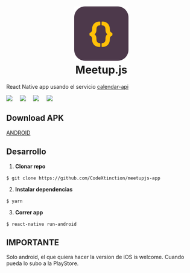 <h1 align="center">
  <img src="./logo.png"/><br>
  Meetup.js
</h1>

React Native app usando el servicio [calendar-api](http://calendar-api.now.sh/)


<img src="https://k61.kn3.net/8A0B259A8.png" width="240">&nbsp;&nbsp;&nbsp;&nbsp;
<img src="https://k60.kn3.net/F1E7663D8.png" width="240">&nbsp;&nbsp;&nbsp;&nbsp;
<img src="https://k61.kn3.net/25CAC2076.png" width="240">&nbsp;&nbsp;&nbsp;&nbsp;
<img src="https://k60.kn3.net/0F5D5B12A.png" width="240">

## Download APK

[ANDROID](https://drive.google.com/file/d/0B6M2U3Sh1XvfYjBMVmdrLWxVWGM/view?usp=sharing)

## Desarrollo

1. **Clonar repo**

  ```
  $ git clone https://github.com/CodeXtinction/meetupjs-app
  ```

2. **Instalar dependencias**

  ```
  $ yarn
  ```
3. **Correr app**

  ```
  $ react-native run-android
  ```


## IMPORTANTE

Solo android, el que quiera hacer la version de iOS is welcome.
Cuando pueda lo subo a la PlayStore.

